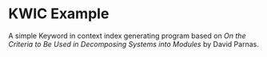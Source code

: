 # KWIC Example

A simple Keyword in context index generating program based on _On the
Criteria to Be Used in Decomposing Systems into Modules_ by David Parnas.
